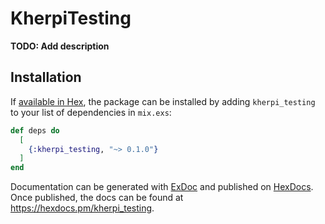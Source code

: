 # KherpiTesting

**TODO: Add description**

## Installation

If [available in Hex](https://hex.pm/docs/publish), the package can be installed
by adding `kherpi_testing` to your list of dependencies in `mix.exs`:

```elixir
def deps do
  [
    {:kherpi_testing, "~> 0.1.0"}
  ]
end
```

Documentation can be generated with [ExDoc](https://github.com/elixir-lang/ex_doc)
and published on [HexDocs](https://hexdocs.pm). Once published, the docs can
be found at <https://hexdocs.pm/kherpi_testing>.

